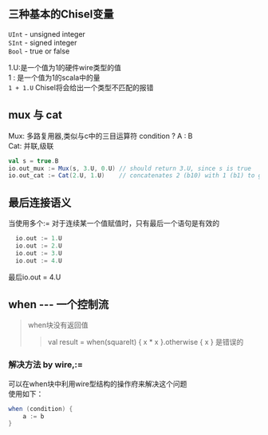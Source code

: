 ## 三种基本的Chisel变量
`UInt` - unsigned integer  
`SInt` - signed integer  
`Bool` - true or false  

1.U:是一个值为1的硬件wire类型的值  
1 : 是一个值为1的scala中的量  
`1 + 1.U` Chisel将会给出一个类型不匹配的报错

## mux 与 cat
Mux: 多路复用器,类似与c中的三目运算符 condition ? A : B  
Cat: 并联,级联
```scala
val s = true.B
io.out_mux := Mux(s, 3.U, 0.U) // should return 3.U, since s is true
io.out_cat := Cat(2.U, 1.U)    // concatenates 2 (b10) with 1 (b1) to give 5 (101)
```

## 最后连接语义
当使用多个:= 对于连续某一个值赋值时，只有最后一个语句是有效的  
```scala
  io.out := 1.U
  io.out := 2.U
  io.out := 3.U
  io.out := 4.U
```
最后io.out = 4.U  

## when --- 一个控制流
> when块没有返回值  
>> val result = when(squareIt) { x * x }.otherwise { x } 是错误的

### 解决方法 by wire,:=
可以在when块中利用wire型结构的操作府来解决这个问题  
使用如下：
```scala
when (condition) {
    a := b
}
```


